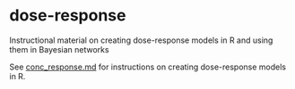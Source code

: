 # dose-response
Instructional material on creating dose-response models in R and using them in Bayesian networks

See [conc_response.md](conc_response.md) for instructions on creating dose-response models in R.
